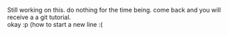 Still working on this. do nothing for the time being. come back and you will receive a a git tutorial.  
okay :p (how to start a new line :(  

